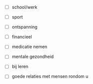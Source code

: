 - [ ] school/werk
- [ ] sport
- [ ] ontspanning
- [ ] financieel
- [ ] medicatie nemen
- [ ] mentale gezondheid
- [ ] bij leren
- [ ] goede relaties met mensen rondom u


